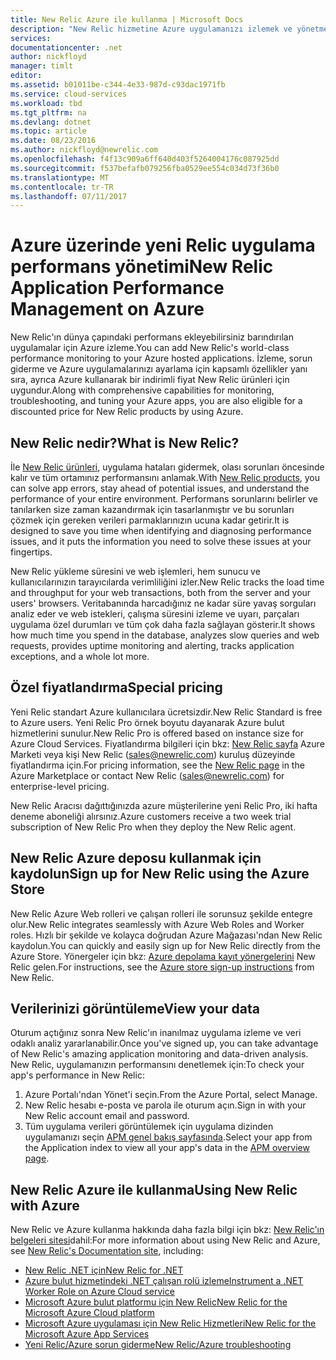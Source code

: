 ```yaml
---
title: New Relic Azure ile kullanma | Microsoft Docs
description: "New Relic hizmetine Azure uygulamanızı izlemek ve yönetmek için kullanmayı öğrenin."
services: 
documentationcenter: .net
author: nickfloyd
manager: timlt
editor: 
ms.assetid: b01011be-c344-4e33-987d-c93dac1971fb
ms.service: cloud-services
ms.workload: tbd
ms.tgt_pltfrm: na
ms.devlang: dotnet
ms.topic: article
ms.date: 08/23/2016
ms.author: nickfloyd@newrelic.com
ms.openlocfilehash: f4f13c909a6ff640d403f5264004176c087925dd
ms.sourcegitcommit: f537befafb079256fba0529ee554c034d73f36b0
ms.translationtype: MT
ms.contentlocale: tr-TR
ms.lasthandoff: 07/11/2017
---
```

# <a name="new-relic-application-performance-management-on-azure"></a><span data-ttu-id="c8abd-103">Azure üzerinde yeni Relic uygulama performans yönetimi</span><span class="sxs-lookup"><span data-stu-id="c8abd-103">New Relic Application Performance Management on Azure</span></span>
<span data-ttu-id="c8abd-104">New Relic'ın dünya çapındaki performans ekleyebilirsiniz barındırılan uygulamalar için Azure izleme.</span><span class="sxs-lookup"><span data-stu-id="c8abd-104">You can add New Relic's world-class performance monitoring to your Azure hosted applications.</span></span> <span data-ttu-id="c8abd-105">İzleme, sorun giderme ve Azure uygulamalarınızı ayarlama için kapsamlı özellikler yanı sıra, ayrıca Azure kullanarak bir indirimli fiyat New Relic ürünleri için uygundur.</span><span class="sxs-lookup"><span data-stu-id="c8abd-105">Along with comprehensive capabilities for monitoring, troubleshooting, and tuning your Azure apps, you are also eligible for a discounted price for New Relic products by using Azure.</span></span>

## <a name="what-is-new-relic"></a><span data-ttu-id="c8abd-106">New Relic nedir?</span><span class="sxs-lookup"><span data-stu-id="c8abd-106">What is New Relic?</span></span>
<span data-ttu-id="c8abd-107">İle [New Relic ürünleri](https://newrelic.com/products), uygulama hataları gidermek, olası sorunları öncesinde kalır ve tüm ortamınız performansını anlamak.</span><span class="sxs-lookup"><span data-stu-id="c8abd-107">With [New Relic products](https://newrelic.com/products), you can solve app errors, stay ahead of potential issues, and understand the performance of your entire environment.</span></span> <span data-ttu-id="c8abd-108">Performans sorunlarını belirler ve tanılarken size zaman kazandırmak için tasarlanmıştır ve bu sorunları çözmek için gereken verileri parmaklarınızın ucuna kadar getirir.</span><span class="sxs-lookup"><span data-stu-id="c8abd-108">It is designed to save you time when identifying and diagnosing performance issues, and it puts the information you need to solve these issues at your fingertips.</span></span>

<span data-ttu-id="c8abd-109">New Relic yükleme süresini ve web işlemleri, hem sunucu ve kullanıcılarınızın tarayıcılarda verimliliğini izler.</span><span class="sxs-lookup"><span data-stu-id="c8abd-109">New Relic tracks the load time and throughput for your web transactions, both from the server and your users' browsers.</span></span> <span data-ttu-id="c8abd-110">Veritabanında harcadığınız ne kadar süre yavaş sorguları analiz eder ve web istekleri, çalışma süresini izleme ve uyarı, parçaları uygulama özel durumları ve tüm çok daha fazla sağlayan gösterir.</span><span class="sxs-lookup"><span data-stu-id="c8abd-110">It shows how much time you spend in the database, analyzes slow queries and web requests, provides uptime monitoring and alerting, tracks application exceptions, and a whole lot more.</span></span> 

## <a name="special-pricing"></a><span data-ttu-id="c8abd-111">Özel fiyatlandırma</span><span class="sxs-lookup"><span data-stu-id="c8abd-111">Special pricing</span></span>
<span data-ttu-id="c8abd-112">Yeni Relic standart Azure kullanıcılara ücretsizdir.</span><span class="sxs-lookup"><span data-stu-id="c8abd-112">New Relic Standard is free to Azure users.</span></span> <span data-ttu-id="c8abd-113">Yeni Relic Pro örnek boyutu dayanarak Azure bulut hizmetlerini sunulur.</span><span class="sxs-lookup"><span data-stu-id="c8abd-113">New Relic Pro is offered based on instance size for Azure Cloud Services.</span></span> <span data-ttu-id="c8abd-114">Fiyatlandırma bilgileri için bkz: [New Relic sayfa](https://azure.microsoft.com/marketplace/partners/newrelic/newrelic/) Azure Marketi veya kişi New Relic (sales@newrelic.com) kuruluş düzeyinde fiyatlandırma için.</span><span class="sxs-lookup"><span data-stu-id="c8abd-114">For pricing information, see the [New Relic page](https://azure.microsoft.com/marketplace/partners/newrelic/newrelic/) in the Azure Marketplace or contact New Relic (sales@newrelic.com) for enterprise-level pricing.</span></span>

<span data-ttu-id="c8abd-115">New Relic Aracısı dağıttığınızda azure müşterilerine yeni Relic Pro, iki hafta deneme aboneliği alırsınız.</span><span class="sxs-lookup"><span data-stu-id="c8abd-115">Azure customers receive a two week trial subscription of New Relic Pro when they deploy the New Relic agent.</span></span>

## <a name="sign-up-for-new-relic-using-the-azure-store"></a><span data-ttu-id="c8abd-116">New Relic Azure deposu kullanmak için kaydolun</span><span class="sxs-lookup"><span data-stu-id="c8abd-116">Sign up for New Relic using the Azure Store</span></span>
<span data-ttu-id="c8abd-117">New Relic Azure Web rolleri ve çalışan rolleri ile sorunsuz şekilde entegre olur.</span><span class="sxs-lookup"><span data-stu-id="c8abd-117">New Relic integrates seamlessly with Azure Web Roles and Worker roles.</span></span> <span data-ttu-id="c8abd-118">Hızlı bir şekilde ve kolayca doğrudan Azure Mağazası'ndan New Relic kaydolun.</span><span class="sxs-lookup"><span data-stu-id="c8abd-118">You can quickly and easily sign up for New Relic directly from the Azure Store.</span></span> <span data-ttu-id="c8abd-119">Yönergeler için bkz: [Azure depolama kayıt yönergelerini](https://docs.newrelic.com/docs/agents/net-agent/azure-installation/azure-cloud-services#signup) New Relic gelen.</span><span class="sxs-lookup"><span data-stu-id="c8abd-119">For instructions, see the [Azure store sign-up instructions](https://docs.newrelic.com/docs/agents/net-agent/azure-installation/azure-cloud-services#signup) from New Relic.</span></span>

## <a name="view-your-data"></a><span data-ttu-id="c8abd-120">Verilerinizi görüntüleme</span><span class="sxs-lookup"><span data-stu-id="c8abd-120">View your data</span></span>
<span data-ttu-id="c8abd-121">Oturum açtığınız sonra New Relic'ın inanılmaz uygulama izleme ve veri odaklı analiz yararlanabilir.</span><span class="sxs-lookup"><span data-stu-id="c8abd-121">Once you've signed up, you can take advantage of New Relic's amazing application monitoring and data-driven analysis.</span></span> <span data-ttu-id="c8abd-122">New Relic, uygulamanızın performansını denetlemek için:</span><span class="sxs-lookup"><span data-stu-id="c8abd-122">To check your app's performance in New Relic:</span></span>

1. <span data-ttu-id="c8abd-123">Azure Portalı'ndan Yönet'i seçin.</span><span class="sxs-lookup"><span data-stu-id="c8abd-123">From the Azure Portal, select Manage.</span></span>
2. <span data-ttu-id="c8abd-124">New Relic hesabı e-posta ve parola ile oturum açın.</span><span class="sxs-lookup"><span data-stu-id="c8abd-124">Sign in with your New Relic account email and password.</span></span>
3. <span data-ttu-id="c8abd-125">Tüm uygulama verileri görüntülemek için uygulama dizinden uygulamanızı seçin [APM genel bakış sayfasında](https://docs.newrelic.com/docs/apm/applications-menu/monitoring/apm-overview-page).</span><span class="sxs-lookup"><span data-stu-id="c8abd-125">Select your app from the Application index to view all your app's data in the [APM overview page](https://docs.newrelic.com/docs/apm/applications-menu/monitoring/apm-overview-page).</span></span>

## <a name="using-new-relic-with-azure"></a><span data-ttu-id="c8abd-126">New Relic Azure ile kullanma</span><span class="sxs-lookup"><span data-stu-id="c8abd-126">Using New Relic with Azure</span></span>
<span data-ttu-id="c8abd-127">New Relic ve Azure kullanma hakkında daha fazla bilgi için bkz: [New Relic'ın belgeleri sitesi](https://docs.newrelic.com/docs/agents/net-agent/azure-installation)dahil:</span><span class="sxs-lookup"><span data-stu-id="c8abd-127">For more information about using New Relic and Azure, see [New Relic's Documentation site](https://docs.newrelic.com/docs/agents/net-agent/azure-installation), including:</span></span> 

* [<span data-ttu-id="c8abd-128">New Relic .NET için</span><span class="sxs-lookup"><span data-stu-id="c8abd-128">New Relic for .NET</span></span>](https://docs.newrelic.com/docs/agents/net-agent/getting-started/new-relic-net)
* [<span data-ttu-id="c8abd-129">Azure bulut hizmetindeki .NET çalışan rolü izleme</span><span class="sxs-lookup"><span data-stu-id="c8abd-129">Instrument a .NET Worker Role on Azure Cloud service</span></span>](https://docs.newrelic.com/docs/agents/net-agent/azure-installation/instrument-net-worker-role-azure-cloud-service)
* [<span data-ttu-id="c8abd-130">Microsoft Azure bulut platformu için New Relic</span><span class="sxs-lookup"><span data-stu-id="c8abd-130">New Relic for the Microsoft Azure Cloud platform</span></span>](https://docs.newrelic.com/docs/agents/net-agent/azure-installation/azure-cloud-services)
* [<span data-ttu-id="c8abd-131">Microsoft Azure uygulaması için New Relic Hizmetleri</span><span class="sxs-lookup"><span data-stu-id="c8abd-131">New Relic for the Microsoft Azure App Services</span></span>](https://docs.newrelic.com/docs/agents/net-agent/azure-installation/azure-portal)
* [<span data-ttu-id="c8abd-132">Yeni Relic/Azure sorun giderme</span><span class="sxs-lookup"><span data-stu-id="c8abd-132">New Relic/Azure troubleshooting</span></span>](https://docs.newrelic.com/docs/agents/net-agent/azure-troubleshooting)

